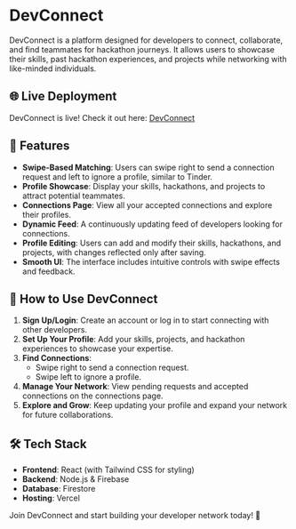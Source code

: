 # DevConnect

DevConnect is a platform designed for developers to connect, collaborate, and find teammates for hackathon journeys. It allows users to showcase their skills, past hackathon experiences, and projects while networking with like-minded individuals.

## 🌐 Live Deployment
DevConnect is live! Check it out here: [DevConnect](https://dev-connect-opal.vercel.app/)

## 🚀 Features
- **Swipe-Based Matching**: Users can swipe right to send a connection request and left to ignore a profile, similar to Tinder.
- **Profile Showcase**: Display your skills, hackathons, and projects to attract potential teammates.
- **Connections Page**: View all your accepted connections and explore their profiles.
- **Dynamic Feed**: A continuously updating feed of developers looking for connections.
- **Profile Editing**: Users can add and modify their skills, hackathons, and projects, with changes reflected only after saving.
- **Smooth UI**: The interface includes intuitive controls with swipe effects and feedback.

## 📖 How to Use DevConnect
1. **Sign Up/Login**: Create an account or log in to start connecting with other developers.
2. **Set Up Your Profile**: Add your skills, projects, and hackathon experiences to showcase your expertise.
3. **Find Connections**:
   - Swipe right to send a connection request.
   - Swipe left to ignore a profile.
4. **Manage Your Network**: View pending requests and accepted connections on the connections page.
5. **Explore and Grow**: Keep updating your profile and expand your network for future collaborations.

## 🛠 Tech Stack
- **Frontend**: React (with Tailwind CSS for styling)
- **Backend**: Node.js & Firebase
- **Database**: Firestore
- **Hosting**: Vercel

Join DevConnect and start building your developer network today! 🚀

